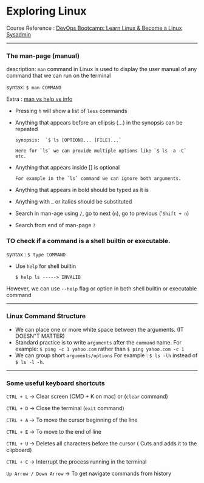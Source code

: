 # Exploring Linux

Course Reference : [DevOps Bootcamp: Learn Linux & Become a Linux Sysadmin](https://academy.zerotomastery.io/p/devops-bootcamp)

---

### The man-page (manual)

description: `man` command in Linux is used to display the user manual of any command that we can run on the terminal

syntax: `$ man COMMAND`


Extra : [man vs help vs info](https://unix.stackexchange.com/questions/19451/difference-between-help-info-and-man-command/159817)

* Pressing `h` will show a list of `less` commands

* Anything that appears before an ellipsis (...) in the synopsis can be repeated

      synopsis:  `$ ls [OPTION]... [FILE]...`

      Here for `ls` we can provide multiple options like `$ ls -a -C` etc.

* Anything that appears inside [] is optional

      For example in the `ls` command we can ignore both arguments.

* Anything that appears in bold should be typed as it is
* Anything with _ or italics should be substituted
* Search in man-age using `/`, go to next (`n`), go to previous ('`Shift + n`)
* Search from end of man-page `?`

### TO check if a command is a shell builtin or executable.
syntax : `$ type COMMAND`

* Use `help` for shell builtin

      $ help ls -----> INVALID

However, we can use `--help` flag or option in both shell builtin or executable command

--- 

### Linux Command Structure

* We can place one or more white space between the arguments. (IT DOESN"T MATTER)
* Standard practice is to write `arguments` after the `command` name. For example: `$ ping -c 1 yahoo.com` rather than `$ ping yahoo.com -c 1`
* We can group short `arguments/options` For example : `$ ls -lh` instead of `$ ls -l -h`. 

---

### Some useful keyboard shortcuts

`CTRL + L` -> Clear screen (CMD + K on mac) or (`clear` command)

`CTRL + D` -> Close the terminal (`exit` command)

`CTRL + A` -> To move the cursor beginning of the line

`CTRL + E` -> To move to the end of line

`CTRL + U` -> Deletes all characters before the cursor ( Cuts and adds it to the clipboard)

`CTRL + C` -> Interrupt the process running in the terminal

`Up Arrow / Down Arrow` -> To get navigate commands from history



